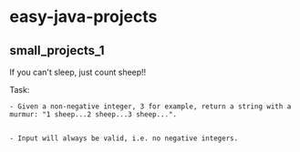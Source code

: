 # easy-java-projects

## small_projects_1

If you can't sleep, just count sheep!!

Task:

	- Given a non-negative integer, 3 for example, return a string with a murmur: "1 sheep...2 sheep...3 sheep...". 

	
	- Input will always be valid, i.e. no negative integers.